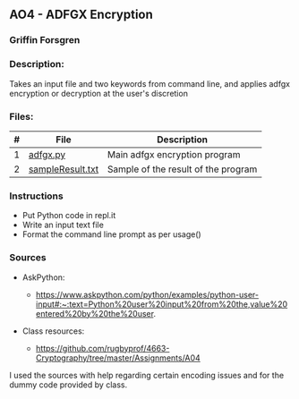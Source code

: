 ## AO4 - ADFGX Encryption
### Griffin Forsgren
### Description:
Takes an input file and two keywords from command line, and applies adfgx encryption or decryption at the user's discretion

### Files:
|   #   | File                                  | Description                                                |
| :---: | ------------------------------------- | ---------------------------------------------------------- |
|   1   | [adfgx.py](./adfgx.py)                | Main adfgx encryption program                              |
|   2   | [sampleResult.txt](./sampleResult.txt)| Sample of the result of the program                        |

### Instructions
- Put Python code in repl.it
- Write an input text file
- Format the command line prompt as per usage()

### Sources
  - AskPython:
    - https://www.askpython.com/python/examples/python-user-input#:~:text=Python%20user%20input%20from%20the,value%20entered%20by%20the%20user.
    
  - Class resources:
    - https://github.com/rugbyprof/4663-Cryptography/tree/master/Assignments/A04
  
  I used the sources with help regarding certain encoding issues and for the dummy code provided by class. 
